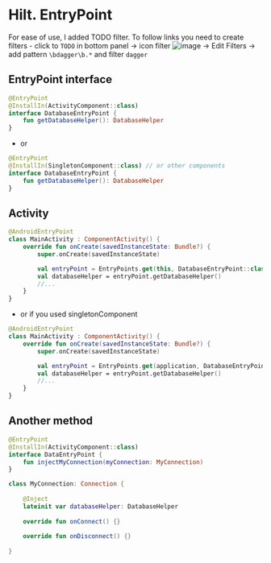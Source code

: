 # Hilt. EntryPoint

For ease of use, I added TODO filter. To follow links you need to create filters - click to `TODO`
in bottom panel -> icon
filter ![image](https://user-images.githubusercontent.com/121166010/214673108-b36497d7-85a4-4086-8beb-c6e8dbe297ad.png)
-> Edit Filters -> add pattern `\bdagger\b.*` and filter `dagger`

## EntryPoint interface

```kotlin
@EntryPoint
@InstallIn(ActivityComponent::class)
interface DatabaseEntryPoint {
    fun getDatabaseHelper(): DatabaseHelper
}
```

* or

```kotlin
@EntryPoint
@InstallIn(SingletonComponent::class) // or other components
interface DatabaseEntryPoint {
    fun getDatabaseHelper(): DatabaseHelper
}
```

## Activity

```kotlin
@AndroidEntryPoint
class MainActivity : ComponentActivity() {
    override fun onCreate(savedInstanceState: Bundle?) {
        super.onCreate(savedInstanceState)

        val entryPoint = EntryPoints.get(this, DatabaseEntryPoint::class.java)
        val databaseHelper = entryPoint.getDatabaseHelper()
        //...
    }
}
```

* or if you used singletonComponent

```kotlin
@AndroidEntryPoint
class MainActivity : ComponentActivity() {
    override fun onCreate(savedInstanceState: Bundle?) {
        super.onCreate(savedInstanceState)

        val entryPoint = EntryPoints.get(application, DatabaseEntryPoint::class.java)
        val databaseHelper = entryPoint.getDatabaseHelper()
        //...
    }
}
```

## Another method
```kotlin
@EntryPoint
@InstallIn(ActivityComponent::class)
interface DataEntryPoint {
    fun injectMyConnection(myConnection: MyConnection)
}
```

```kotlin
class MyConnection: Connection {
 
    @Inject
    lateinit var databaseHelper: DatabaseHelper
 
    override fun onConnect() {}
 
    override fun onDisconnect() {}
 
}
```